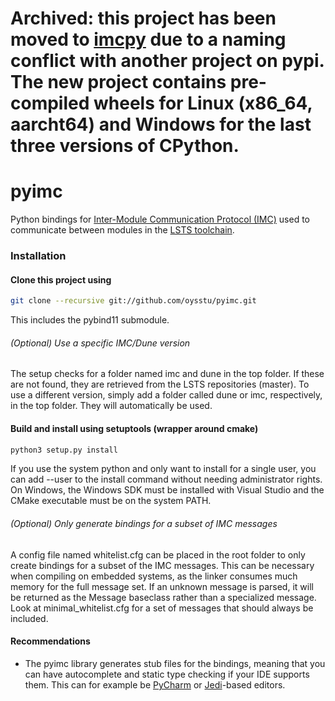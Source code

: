 # Archived: this project has been moved to [imcpy](https://www.github.com/oysstu/imcpy) due to a naming conflict with another project on pypi. The new project contains pre-compiled wheels for Linux (x86_64, aarcht64) and Windows for the last three versions of CPython.

# pyimc
Python bindings for [Inter-Module Communication Protocol (IMC)](https://lsts.fe.up.pt/toolchain/imc) used to communicate between modules in the [LSTS toolchain](https://lsts.fe.up.pt/).

### Installation

#### Clone this project using
```bash
git clone --recursive git://github.com/oysstu/pyimc.git
```
This includes the pybind11 submodule.


###### (Optional) Use a specific IMC/Dune version
The setup checks for a folder named imc and dune in the top folder. If these are not found,
they are retrieved from the LSTS repositories (master). To use a different version,
simply add a folder called dune or imc, respectively, in the top folder. They will automatically be used.


#### Build and install using setuptools (wrapper around cmake)

```bash
python3 setup.py install
```

If you use the system python and only want to install for a single user, you can add --user to the install command without needing administrator rights. On Windows, the Windows SDK must be installed with Visual Studio and the CMake executable must be on the system PATH.

###### (Optional) Only generate bindings for a subset of IMC messages
A config file named whitelist.cfg can be placed in the root folder to
only create bindings for a subset of the IMC messages. This can be necessary when compiling on
embedded systems, as the linker consumes much memory for the full message set.
If an unknown message is parsed, it will be returned as the Message baseclass rather than a specialized message.
Look at minimal_whitelist.cfg for a set of messages that should always be included.


#### Recommendations
- The pyimc library generates stub files for the bindings, meaning that you can have autocomplete and static type checking if your IDE supports them. This can for example be [PyCharm](https://www.jetbrains.com/pycharm/) or [Jedi](https://github.com/davidhalter/jedi)-based editors.
